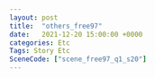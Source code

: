 ```yaml
---
layout: post
title:  "others_free97"
date:   2021-12-20 15:00:00 +0000
categories: Etc
Tags: Story Etc
SceneCode: ["scene_free97_q1_s20"]
---
```

